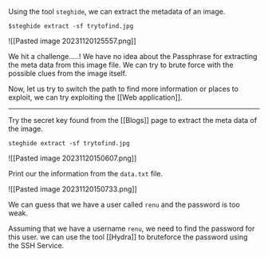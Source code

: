 Using the tool `steghide`, we can extract the metadata of an image.

```
$steghide extract -sf trytofind.jpg
```

![[Pasted image 20231120125557.png]]

We hit a challenge.....! We have no idea about the Passphrase for extracting the meta data from this image file. We can try to brute force with the possible clues from the image itself.

Now, let us try to switch the path to find more information or places to exploit, we can try exploiting the [[Web application]].

----------

Try the secret key found from the [[Blogs]] page to extract the meta data of the image.

```
steghide extract -sf trytofind.jpg
```

![[Pasted image 20231120150607.png]]

Print our the information from the `data.txt` file.

![[Pasted image 20231120150733.png]]

We can guess that we have a user called `renu` and the password is too weak.

Assuming that we have a username `renu`, we need to find the password for this user. we can use the tool [[Hydra]] to bruteforce the password using the SSH Service.
